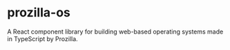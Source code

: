 # prozilla-os

A React component library for building web-based operating systems made in TypeScript by Prozilla.